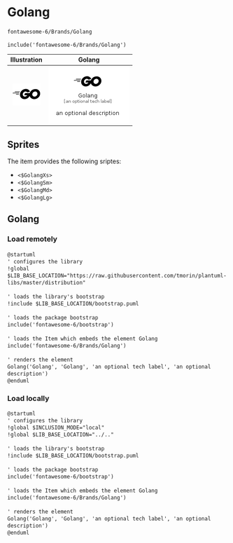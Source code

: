 # Golang


```text
fontawesome-6/Brands/Golang
```

```text
include('fontawesome-6/Brands/Golang')
```



| Illustration | Golang |
| :---: | :---: |
| ![illustration for Illustration](../../fontawesome-6/Brands/Golang.png) | ![illustration for Golang](../../fontawesome-6/Brands/Golang.Local.png) |



## Sprites
The item provides the following sriptes:

- `<$GolangXs>`
- `<$GolangSm>`
- `<$GolangMd>`
- `<$GolangLg>`





## Golang

### Load remotely
```plantuml
@startuml
' configures the library
!global $LIB_BASE_LOCATION="https://raw.githubusercontent.com/tmorin/plantuml-libs/master/distribution"

' loads the library's bootstrap
!include $LIB_BASE_LOCATION/bootstrap.puml

' loads the package bootstrap
include('fontawesome-6/bootstrap')

' loads the Item which embeds the element Golang
include('fontawesome-6/Brands/Golang')

' renders the element
Golang('Golang', 'Golang', 'an optional tech label', 'an optional description')
@enduml
```

### Load locally
```plantuml
@startuml
' configures the library
!global $INCLUSION_MODE="local"
!global $LIB_BASE_LOCATION="../.."

' loads the library's bootstrap
!include $LIB_BASE_LOCATION/bootstrap.puml

' loads the package bootstrap
include('fontawesome-6/bootstrap')

' loads the Item which embeds the element Golang
include('fontawesome-6/Brands/Golang')

' renders the element
Golang('Golang', 'Golang', 'an optional tech label', 'an optional description')
@enduml
```

